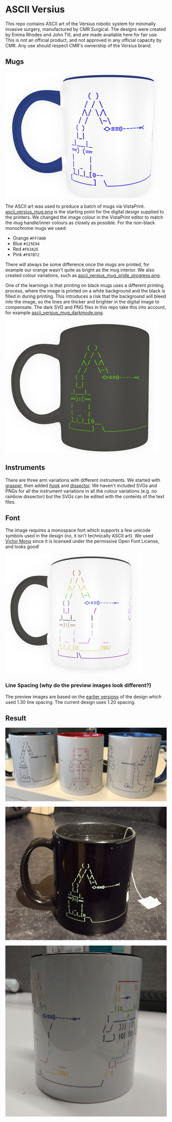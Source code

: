 # ASCII Versius
This repo contains ASCII art of the Versius robotic system for minimally invasive surgery, manufactured by CMR Surgical. The designs were created by Emma Rhodes and John Till, and are made available here for fair use. This is *not* an official product, and not approved in any official capacity by CMR. Any use should respect CMR's ownership of the Versius brand.

## Mugs
![Rendered preview of a mug](./previews/mug_preview.png "So cool!")

The ASCII art was used to produce a batch of mugs via VistaPrint. [ascii_versius_mug.png](./png/ascii_versius_mug.png) is the starting point for the digital design supplied to the printers. We changed the image colour in the VistaPrint editor to match the mug handle/inner colours as closely as possible.  For the non-black monochrome mugs we used:

- Orange `#FF7A00`
- Blue `#125E94`
- Red `#F63A2E`
- Pink `#F87B72`

There will always be some difference once the mugs are printed, for example our orange wasn't quite as bright as the mug interior.
We also created colour variations, such as [ascii_versius_mug_pride_progress.png](./png/ascii_versius_mug_pride_progress).

One of the learnings is that printing on black mugs uses a different printing process, where the image is printed on a white background and the black is filled in during printing. This introduces a risk that the background will bleed into the image, so the lines are thicker and brighter in the digital image to compensate. The dark SVG and PNG files in this repo take this into account, for example [ascii_versius_mug_darkmode.png](./png/ascii_versius_mug_darkmode).

![Rendered preview of a darkmode mug](./previews/mug_preview_darkmode.png "This took some learning and perseverence :)")

## Instruments

There are three arm variations with different instruments. We started with [grasper](./txt/ascii_versius_mug.txt), then added [hook](./txt/hook.txt) and [dissector](./txt/dissector.txt). We haven't included SVGs and PNGs for all the instrument variations in all the colour variations (e.g. no rainbow dissector) but the SVGs can be edited with the contents of the text files.

## Font
The image requires a monospace font which supports a few unicode symbols used in the design (no, it isn't technically ASCII art). We used [Victor Mono](https://rubjo.github.io/victor-mono/) since it is licensed under the permissive Open Font License, and looks good!

![Rendered preview of a progress pride mug](./previews/mug_preview_pride.png "Nice mugshot")

### Line Spacing (why do the preview images look different?)

The preview images are based on the [earlier versions](./png/originals/) of the design which used 1.30 line spacing. The current design uses 1.20 spacing.

## Result

![Photo of three mugs](./photos/matching_trim_colours.png "Collect them all to form the whole picture")

![Photo of a darkmode mug with tea steeping](./photos/darkmode_cuppa.png "Now that's a nice cuppa")

![Photo of a progress-pride mug](./photos/progress_hook.png "Proud of the progress")
